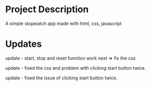 # Project Description

A simple stopwatch app made with html, css, javascript

# Updates

update - start, stop and reset function work next => fix the css

update - fixed the css and problem with clicking start button twice.

update - fixed the issue of clicking start button twice.
